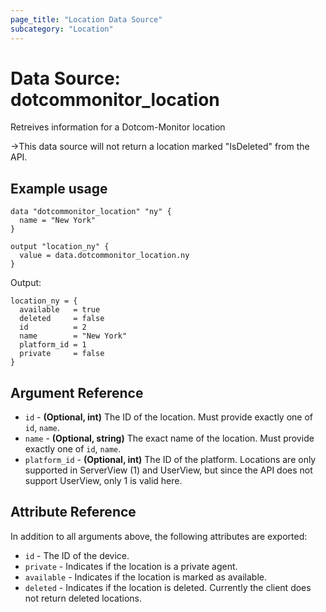 ```yaml
---
page_title: "Location Data Source"
subcategory: "Location"
---
```

# Data Source: dotcommonitor_location
Retreives information for a Dotcom-Monitor location

->This data source will not return a location marked "IsDeleted" from the API.

## Example usage
```hcl
data "dotcommonitor_location" "ny" {
  name = "New York"
}

output "location_ny" {
  value = data.dotcommonitor_location.ny
}
```
Output:
```
location_ny = {
  available   = true
  deleted     = false
  id          = 2
  name        = "New York"
  platform_id = 1
  private     = false
}
```

## Argument Reference
* `id` - **(Optional, int)** The ID of the location. Must provide exactly one of `id`, `name`.
* `name` - **(Optional, string)** The exact name of the location. Must provide exactly one of `id`, `name`.
* `platform_id` - **(Optional, int)** The ID of the platform. Locations are only supported in ServerView (1) and UserView, but since the API does not support UserView, only 1 is valid here.

## Attribute Reference
In addition to all arguments above, the following attributes are exported:

* `id` - The ID of the device.
* `private` - Indicates if the location is a private agent.
* `available` - Indicates if the location is marked as available.
* `deleted` - Indicates if the location is deleted. Currently the client does not return deleted locations.
